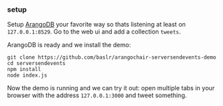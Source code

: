 
### setup

Setup [ArangoDB](https://www.arangodb.com/download-major/) your favorite way so thats listening at least on `127.0.0.1:8529`.
Go to the web ui and add a collection `tweets`.

ArangoDB is ready and we install the demo:

    git clone https://github.com/baslr/arangochair-serversendevents-demo
    cd serversendevents
    npm install
    node index.js

Now the demo is running and we can try it out: open multiple tabs in your browser with the address `127.0.0.1:3000` and tweet something.
